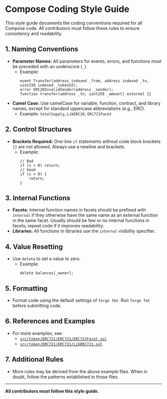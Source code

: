 # Compose Coding Style Guide

This style guide documents the coding conventions required for all Compose code. All contributors must follow these rules to ensure consistency and readability.

## 1. Naming Conventions
- **Parameter Names:** All parameters for events, errors, and functions must be preceded with an underscore (`_`).
  - Example:
    ```solidity
    event Transfer(address indexed _from, address indexed _to, uint256 indexed _tokenId);
    error ERC20InvalidSender(address _sender);
    function transfer(address _to, uint256 _amount) external {}
    ```
- **Camel Case:** Use camelCase for variable, function, contract, and library names, except for standard uppercase abbreviations (e.g., ERC).
  - Example: `totalSupply`, `LibERC20`, `ERC721Facet`

## 2. Control Structures
- **Brackets Required:** One-line `if` statements without code block brackets `{}` are not allowed. Always use a newline and brackets.
  - Example:
    ```solidity
    // Bad
    if (x > 0) return;
    // Good
    if (x > 0) {
        return;
    }
    ```

## 3. Internal Functions
- **Facets:** Internal function names in facets should be prefixed with `internal` if they otherwise have the same name as an external function in the same facet. Usually should be few or no internal functions in facets; repeat code if it improves readability.
- **Libraries:** All functions in libraries use the `internal` visibility specifier. 

## 4. Value Resetting
- Use `delete` to set a value to zero.
  - Example:
    ```solidity
    delete balances[_owner];
    ```

## 5. Formatting
- Format code using the default settings of `forge fmt`. Run `forge fmt` before submitting code.

## 6. References and Examples
- For more examples, see:
  - [`src/token/ERC721/ERC721/ERC721Facet.sol`](src/token/ERC721/ERC721/ERC721Facet.sol)
  - [`src/token/ERC721/ERC721/LibERC721.sol`](src/token/ERC721/ERC721/LibERC721.sol)

## 7. Additional Rules
- More rules may be derived from the above example files. When in doubt, follow the patterns established in those files.

---

**All contributors must follow this style guide.**
